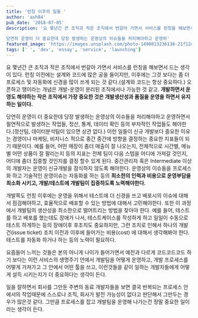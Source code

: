 ```yaml
---
title: '런칭 이후의 일들 '
author: 'ash84'
pub_date: '2018-07-05'
description: '요 몇년간 큰 조직과 작은 조직에서 번갈아 가면서 서비스를 런칭을 해보면서 드는 생각이 있다. 런칭 이전에는 설계와 코드에 많은 공을 들이지만, 이후에는 그것 보다는 좀 더 프로세스 및 자동화에 신경을 많이 쓰게 되는 것 같다.(설계와 코드는 항상 중요하다.) 오픈하고 땡이라는 개념은 개발-운영이 분리된 조직에서나 가능한 것 같고. **개발하면서 운영도 해야하는 작은 조직에서 가장 중요한 것은 개발생산성과 품질을 운영을 하면서 유지 하는 일이다.**  

당연히 운영이 더 중요한데 당장 발생하는 운영상의 이슈들을 처리해야하고 운영하'
featured_image: 'https://images.unsplash.com/photo-1490813236138-21f12c606371?ixlib=rb-0.3.5&ixid=eyJhcHBfaWQiOjEyMDd9&s=0678ee7c332321516001887f8441a527&auto=format&fit=crop&w=2851&q=80'
tags: [' ', 'dev', 'essay', 'service', 'launching']
---
```


요 몇년간 큰 조직과 작은 조직에서 번갈아 가면서 서비스를 런칭을 해보면서 드는 생각이 있다. 런칭 이전에는 설계와 코드에 많은 공을 들이지만, 이후에는 그것 보다는 좀 더 프로세스 및 자동화에 신경을 많이 쓰게 되는 것 같다.(설계와 코드는 항상 중요하다.) 오픈하고 땡이라는 개념은 개발-운영이 분리된 조직에서나 가능한 것 같고. **개발하면서 운영도 해야하는 작은 조직에서 가장 중요한 것은 개발생산성과 품질을 운영을 하면서 유지 하는 일이다.**  

당연히 운영이 더 중요한데 당장 발생하는 운영상의 이슈들을 처리해야하고 운영하면서 필연적으로 발생하는 작업들, 정산, 통계, 데이터 확인 등의  부차적인 작업들도 해야한다.(정산팀, 데이터분석팀이 있으면 상관 없다.) 이런 일들이 신규 개발보다 중요한 이유는 경영이나 마케팅, 비지니스 적으로 중간 중간에 방향을 결정하는 중요한 지표들이 되기 때문이다. 예를 들어, 어떤 매장이 좀더 매출이 잘 나오는지, 전체적으로 시간별, 메뉴별 어떤 상품이 잘 팔리는지 등의 지표는 전체 팀이 다음 스텝을 어디에 가져갈 것인지, 어디에 좀더 집중할 것인지를 결정 할수 있게 된다. 중간관리자 혹은 Intermediate 이상의 개발자는 운영이 신규개발을 잠식하지 않도록 해야한다. 운영상의 이슈들을 프로세스화 하고 기술적인 운영이슈는 자동화를 하는 등의 **최소한의 인력과 비용으로 운영부담을 최소화 시키고, 개발/테스트에 개발팀이 집중하도록 노력해야한다.** 

개발쪽도 런칭 이후에는 운영을 위해서 테스트에 더 신경을 쓰고 배포시의 이슈에 대해서 점검해야하고, 효율적으로 배포할 수 있는 방법에 대해서 고민해야한다. 또한 이 과정에서 개발팀의 생산성을 최소한으로 떨어트리는 방법을 찾아야 한다. 예를 들어, 테스트를 하고 배포를 했는데도 장애가 나서, 테스트케이스를 작성하게 하고 일일이 수동으로 테스트 하게하는 등의 장애이후 후조치도 중요하지만, 그런 조치로 인해서 하나의 개발건(issue ticket) 조치 이전과 이후에 들어가는 비용(cost) 에 대해서 생각해봐야 한다. 테스트를 자동화 하거나 하는 등의 노력이 필요하다. 

요즘들어 느끼는 것들은 본의 아니게 나이가 들어가면서 예전과 다르게 코드코드코드 하기 보다는 이런 서비스의 생명주기 안에서 개발팀을 어떻게 운영하고, 개발 프로세스를 어떻게 가져가고 그 안에서 어떤 툴을 쓰고, 이런것들을 같이 일하는 개발자들에게 어떻게 설득 시키는지가 더 중요하다는 생각이 든다. 

일을 잘하면서 회사를 그만둔 주변의 동료 개발자들을 보면 결국 반복되는 프로세스 안에서의 작업때문에 스스로나 조직, 회사가 발전 가능성이 없다고 판단해서 그만두는 경우가 많은것 같다. 그만큼 프로세스를 잡고 개발팀을 운영해 나가는건 정말 중요한 일이라는 생각이 든다. 
